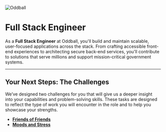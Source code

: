 ![Oddball](https://oddball.io/wp-content/uploads/2024/01/Oddball-Logo-High-Res.png)

# Full Stack Engineer

As a **Full Stack Engineer** at Oddball, you'll build and maintain scalable, user-focused applications across the stack. From crafting accessible front-end experiences to architecting secure back-end services, you'll contribute to solutions that serve millions and support mission-critical government systems.

---

## Your Next Steps: The Challenges

We’ve designed two challenges for you that will give us a deeper insight into your capabilities and problem-solving skills. These tasks are designed to reflect the type of work you will encounter in the role and to help you showcase your strengths.

- [**Friends of Friends**](friends-of-friends/README.md)
- [**Moods and Stress**](moods-and-stress/README.md)
